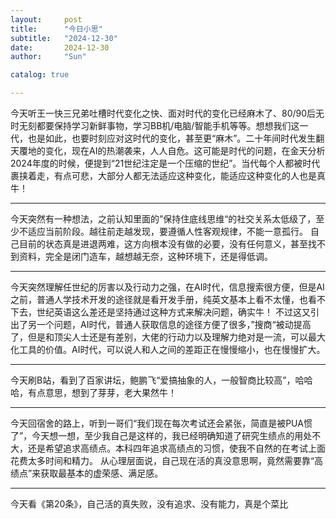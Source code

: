 ```yaml
---
layout:     post
title:      "今日小思"
subtitle:   "2024-12-30"
date:       2024-12-30
author:     "Sun"

catalog: true

---
```

今天听王一快三兄弟吐槽时代变化之快、面对时代的变化已经麻木了、80/90后无时无刻都要保持学习新鲜事物，学习BB机/电脑/智能手机等等。想想我们这一代，也是如此，也要时刻应对这时代的变化，甚至更“麻木”。二十年间时代发生翻天覆地的变化，现在AI的热潮袭来，人人自危。这可能是时代的问题，在金天分析2024年度的时候，便提到“21世纪注定是一个压缩的世纪”。当代每个人都被时代裹挟着走，有点可悲，大部分人都无法适应这种变化，能适应这种变化的人也是真牛！


----
今天突然有一种想法，之前认知里面的”保持住底线思维“的社交关系太低级了，至少不适应当前阶段。越往前走越发现，要遵循人性客观规律，不能一意孤行。
自己目前的状态真是进退两难，这方向根本没有做的必要，没有任何意义，甚至找不到资料，完全是闭门造车，越想越无奈，这种环境下，还是得低调。


----
今天突然理解任世纪的厉害以及行动力之强，在AI时代，信息搜索很方便，但是AI之前，普通人学技术开发的途径就是看开发手册，纯英文基本上看不太懂，也看不下去，世纪英语这么差还是坚持通过这种方式来解决问题，确实牛！
不过这又引出了另一个问题，AI时代，普通人获取信息的途径方便了很多，”搜商“被动提高了，但是和顶尖人士还是有差别，大佬的行动力以及理解力绝对是一流，可以最大化工具的价值。AI时代，可以说人和人之间的差距正在慢慢缩小，也在慢慢扩大。


---
今天刷B站，看到了百家讲坛，鲍鹏飞“爱搞抽象的人，一般智商比较高”，哈哈哈，有点意思，想到了芽芽，老大果然牛！


---
今天回宿舍的路上，听到一哥们“我们现在每次考试还会紧张，简直是被PUA惯了”，今天想一想，至少我自己是这样的，我已经明确知道了研究生绩点的用处不大，还是希望追求高绩点。本科四年追求高绩点的习惯，使我不自然的在考试上面花费太多时间和精力。
从心理层面说，自己现在活的真没意思啊，竟然需要靠“高绩点”来获取最基本的虚荣感、满足感。


----
今天看《第20条》，自己活的真失败，没有追求、没有能力，真是个菜比
